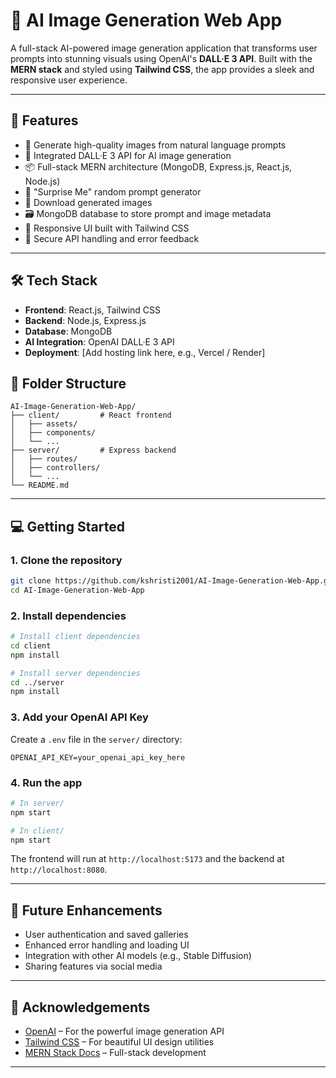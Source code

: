 
# 🧠 AI Image Generation Web App

A full-stack AI-powered image generation application that transforms user prompts into stunning visuals using OpenAI's **DALL·E 3 API**. Built with the **MERN stack** and styled using **Tailwind CSS**, the app provides a sleek and responsive user experience.

---

## 🚀 Features

- 🎨 Generate high-quality images from natural language prompts
- 🧠 Integrated DALL·E 3 API for AI image generation
- 📦 Full-stack MERN architecture (MongoDB, Express.js, React.js, Node.js)
- 📜 "Surprise Me" random prompt generator
- 💾 Download generated images
- 🗃️ MongoDB database to store prompt and image metadata
- 🎨 Responsive UI built with Tailwind CSS
- 🔐 Secure API handling and error feedback

---

## 🛠️ Tech Stack

- **Frontend**: React.js, Tailwind CSS
- **Backend**: Node.js, Express.js
- **Database**: MongoDB
- **AI Integration**: OpenAI DALL·E 3 API
- **Deployment**: [Add hosting link here, e.g., Vercel / Render]


## 📂 Folder Structure

```
AI-Image-Generation-Web-App/
├── client/         # React frontend
│   ├── assets/
│   ├── components/
│   └── ...
├── server/         # Express backend
│   ├── routes/
│   ├── controllers/
│   └── ...
└── README.md
```

---

## 💻 Getting Started

### 1. Clone the repository

```bash
git clone https://github.com/kshristi2001/AI-Image-Generation-Web-App.git
cd AI-Image-Generation-Web-App
```

### 2. Install dependencies

```bash
# Install client dependencies
cd client
npm install

# Install server dependencies
cd ../server
npm install
```

### 3. Add your OpenAI API Key

Create a `.env` file in the `server/` directory:

```env
OPENAI_API_KEY=your_openai_api_key_here
```

### 4. Run the app

```bash
# In server/
npm start

# In client/
npm start
```

The frontend will run at `http://localhost:5173` and the backend at `http://localhost:8080`.

---

## 🧪 Future Enhancements

- User authentication and saved galleries
- Enhanced error handling and loading UI
- Integration with other AI models (e.g., Stable Diffusion)
- Sharing features via social media

---

## 🙌 Acknowledgements

- [OpenAI](https://openai.com/dall-e) – For the powerful image generation API
- [Tailwind CSS](https://tailwindcss.com/) – For beautiful UI design utilities
- [MERN Stack Docs](https://www.mongodb.com/mern-stack) – Full-stack development

---
